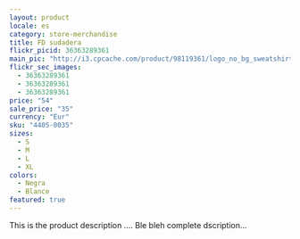 ```yaml
---
layout: product
locale: es
category: store-merchandise
title: FD sudadera
flickr_picid: 36363289361
main_pic: "http://i3.cpcache.com/product/98119361/logo_no_bg_sweatshirt.jpg?color=Black"
flickr_sec_images:
  - 36363289361
  - 36363289361
  - 36363289361
price: "54"
sale_price: "35"
currency: "Eur"
sku: "4405-0035"
sizes:
  - S
  - M
  - L
  - XL
colors:
  - Negra
  - Blance
featured: true
---
```


This is the product description ....
Ble bleh complete dscription...
